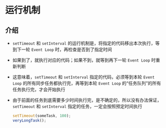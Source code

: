 # 运行机制

## 介绍

+ `setTimeout` 和 `setInterval` 的运行机制是，将指定的代码移出本次执行，等到下一轮 `Event Loop` 时，再检查是否到了指定时间

+ 如果到了，就执行对应的代码；如果不到，就等到再下一轮 `Event Loop` 时重新判断

+ 这意味着，`setTimeout` 和 `setInterval` 指定的代码，必须等到本轮 `Event Loop` 的所有同步任务都执行完，再等到本轮 `Event Loop` 的“任务队列”的所有任务执行完，才会开始执行

+ 由于前面的任务到底需要多少时间执行完，是不确定的，所以没有办法保证，`setTimeout` 和 `setInterval` 指定的任务，一定会按照预定时间执行

    ```js
    setTimeout(someTask, 100);
    veryLongTask();
    ```
